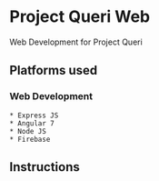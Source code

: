 # Project Queri Web 

Web Development for Project Queri

## Platforms used

### Web Development
```
* Express JS
* Angular 7
* Node JS
* Firebase
```

## Instructions

